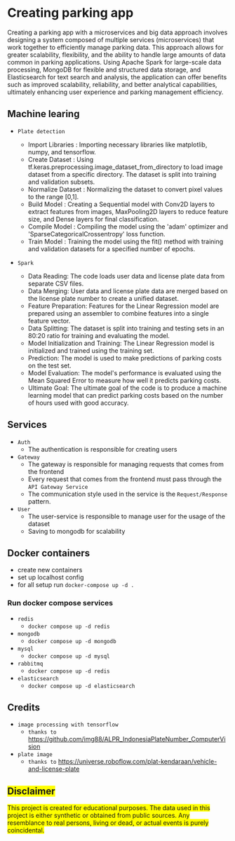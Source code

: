 # Creating parking app 
Creating a parking app with a microservices and big data approach involves designing a system composed of multiple services (microservices) that work together to efficiently manage parking data. This approach allows for greater scalability, flexibility, and the ability to handle large amounts of data common in parking applications. Using Apache Spark for large-scale data processing, MongoDB for flexible and structured data storage, and Elasticsearch for text search and analysis, the application can offer benefits such as improved scalability, reliability, and better analytical capabilities, ultimately enhancing user experience and parking management efficiency.

## Machine learing

* `Plate detection`
   * Import Libraries   : Importing necessary libraries like matplotlib, numpy, and tensorflow.
   * Create Dataset     : Using tf.keras.preprocessing.image_dataset_from_directory to load image dataset from a specific   directory. The dataset is split into training and validation subsets.
   * Normalize Dataset  : Normalizing the dataset to convert pixel values to the range [0,1].
   * Build Model        : Creating a Sequential model with Conv2D layers to extract features from images, MaxPooling2D layers to reduce feature size, and Dense layers for final classification.
   * Compile Model      : Compiling the model using the 'adam' optimizer and 'SparseCategoricalCrossentropy' loss function.
   * Train Model        : Training the model using the fit() method with training and validation datasets for a specified number of epochs.
   
* `Spark`
   * Data Reading: The code loads user data and license plate data from separate CSV files. 
   * Data Merging: User data and license plate data are merged based on the license plate number to create a unified dataset.
   * Feature Preparation: Features for the Linear Regression model are prepared using an assembler to combine features into a single feature vector.
   * Data Splitting: The dataset is split into training and testing sets in an 80:20 ratio for training and evaluating the model.
   * Model Initialization and Training: The Linear Regression model is initialized and trained using the training set.
   * Prediction: The model is used to make predictions of parking costs on the test set.
   * Model Evaluation: The model's performance is evaluated using the Mean Squared Error to measure how well it predicts parking costs.
   * Ultimate Goal: The ultimate goal of the code is to produce a machine learning model that can predict parking costs based on the number of hours used with good accuracy.
## Services 
* `Auth`
  * The authentication is responsible for creating users
* `Gateway`
  * The gateway is responsible for managing requests that comes from the frontend
  * Every request that comes from the frontend must pass through the `API Gateway Service`
  * The communication style used in the service is the `Request/Response` pattern.
* `User`
  * The user-service is responsible to manage user for the usage of the dataset
  * Saving to mongodb for scalability
## Docker containers
* create new containers
* set up localhost config
* for all setup run `docker-compose up -d .`
### Run docker compose services
* `redis`
  * `docker compose up -d redis`
* `mongodb`
  * `docker compose up -d mongodb`
* `mysql`
  * `docker compose up -d mysql`
* `rabbitmq`
  * `docker compose up -d redis`
* `elasticsearch`
  * `docker compose up -d elasticsearch`
  
## Credits 
* `image processing with tensorflow`
  * `thanks to` https://github.com/img88/ALPR_IndonesiaPlateNumber_ComputerVision
* `plate image`
  * `thanks to` https://universe.roboflow.com/plat-kendaraan/vehicle-and-license-plate

## <span style="background-color: #ffff00">Disclaimer</span>

<span style="background-color: #ffff00">This project is created for educational purposes. The data used in this project is either synthetic or obtained from public sources. Any resemblance to real persons, living or dead, or actual events is purely coincidental.</span>
